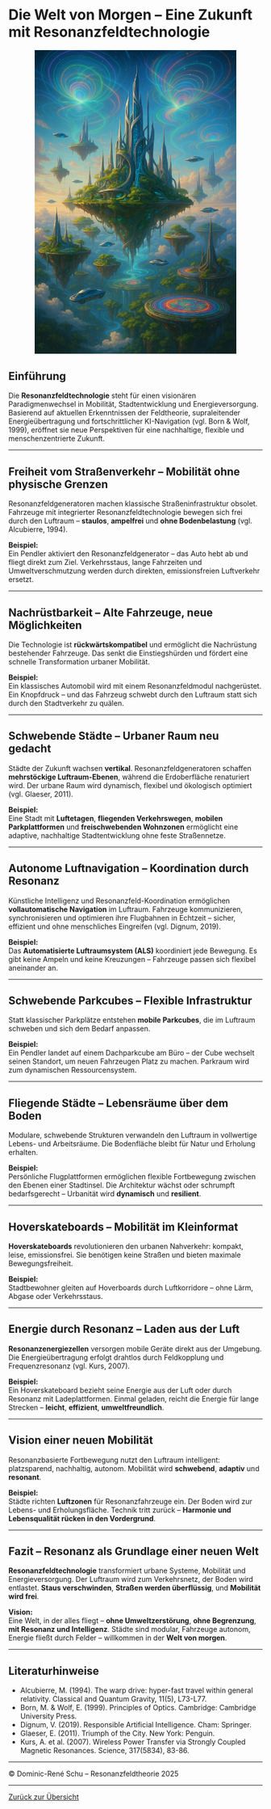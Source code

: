 # Die Welt von Morgen – Eine Zukunft mit Resonanzfeldtechnologie

<p align="center">
  <img src="../bilder/welt_von_morgen.png" alt="Die Welt von morgen" width="400"/>
</p>

## Einführung

Die **Resonanzfeldtechnologie** steht für einen visionären Paradigmenwechsel in Mobilität, Stadtentwicklung und Energieversorgung. Basierend auf aktuellen Erkenntnissen der Feldtheorie, supraleitender Energieübertragung und fortschrittlicher KI-Navigation (vgl. Born & Wolf, 1999), eröffnet sie neue Perspektiven für eine nachhaltige, flexible und menschenzentrierte Zukunft.

---

## Freiheit vom Straßenverkehr – Mobilität ohne physische Grenzen

Resonanzfeldgeneratoren machen klassische Straßeninfrastruktur obsolet. Fahrzeuge mit integrierter Resonanzfeldtechnologie bewegen sich frei durch den Luftraum – **staulos**, **ampelfrei** und **ohne Bodenbelastung** (vgl. Alcubierre, 1994).

**Beispiel:**  
Ein Pendler aktiviert den Resonanzfeldgenerator – das Auto hebt ab und fliegt direkt zum Ziel. Verkehrsstaus, lange Fahrzeiten und Umweltverschmutzung werden durch direkten, emissionsfreien Luftverkehr ersetzt.

---

## Nachrüstbarkeit – Alte Fahrzeuge, neue Möglichkeiten

Die Technologie ist **rückwärtskompatibel** und ermöglicht die Nachrüstung bestehender Fahrzeuge. Das senkt die Einstiegshürden und fördert eine schnelle Transformation urbaner Mobilität.

**Beispiel:**  
Ein klassisches Automobil wird mit einem Resonanzfeldmodul nachgerüstet. Ein Knopfdruck – und das Fahrzeug schwebt durch den Luftraum statt sich durch den Stadtverkehr zu quälen.

---

## Schwebende Städte – Urbaner Raum neu gedacht

Städte der Zukunft wachsen **vertikal**. Resonanzfeldgeneratoren schaffen **mehrstöckige Luftraum-Ebenen**, während die Erdoberfläche renaturiert wird. Der urbane Raum wird dynamisch, flexibel und ökologisch optimiert (vgl. Glaeser, 2011).

**Beispiel:**  
Eine Stadt mit **Luftetagen**, **fliegenden Verkehrswegen**, **mobilen Parkplattformen** und **freischwebenden Wohnzonen** ermöglicht eine adaptive, nachhaltige Stadtentwicklung ohne feste Straßennetze.

---

## Autonome Luftnavigation – Koordination durch Resonanz

Künstliche Intelligenz und Resonanzfeld-Koordination ermöglichen **vollautomatische Navigation** im Luftraum. Fahrzeuge kommunizieren, synchronisieren und optimieren ihre Flugbahnen in Echtzeit – sicher, effizient und ohne menschliches Eingreifen (vgl. Dignum, 2019).

**Beispiel:**  
Das **Automatisierte Luftraumsystem (ALS)** koordiniert jede Bewegung. Es gibt keine Ampeln und keine Kreuzungen – Fahrzeuge passen sich flexibel aneinander an.

---

## Schwebende Parkcubes – Flexible Infrastruktur

Statt klassischer Parkplätze entstehen **mobile Parkcubes**, die im Luftraum schweben und sich dem Bedarf anpassen.

**Beispiel:**  
Ein Pendler landet auf einem Dachparkcube am Büro – der Cube wechselt seinen Standort, um neuen Fahrzeugen Platz zu machen. Parkraum wird zum dynamischen Ressourcensystem.

---

## Fliegende Städte – Lebensräume über dem Boden

Modulare, schwebende Strukturen verwandeln den Luftraum in vollwertige Lebens- und Arbeitsräume. Die Bodenfläche bleibt für Natur und Erholung erhalten.

**Beispiel:**  
Persönliche Flugplattformen ermöglichen flexible Fortbewegung zwischen den Ebenen einer Stadtinsel. Die Architektur wächst oder schrumpft bedarfsgerecht – Urbanität wird **dynamisch** und **resilient**.

---

## Hoverskateboards – Mobilität im Kleinformat

**Hoverskateboards** revolutionieren den urbanen Nahverkehr: kompakt, leise, emissionsfrei. Sie benötigen keine Straßen und bieten maximale Bewegungsfreiheit.

**Beispiel:**  
Stadtbewohner gleiten auf Hoverboards durch Luftkorridore – ohne Lärm, Abgase oder Verkehrsstaus.

---

## Energie durch Resonanz – Laden aus der Luft

**Resonanzenergiezellen** versorgen mobile Geräte direkt aus der Umgebung. Die Energieübertragung erfolgt drahtlos durch Feldkopplung und Frequenzresonanz (vgl. Kurs, 2007).

**Beispiel:**  
Ein Hoverskateboard bezieht seine Energie aus der Luft oder durch Resonanz mit Ladeplattformen. Einmal geladen, reicht die Energie für lange Strecken – **leicht**, **effizient**, **umweltfreundlich**.

---

## Vision einer neuen Mobilität

Resonanzbasierte Fortbewegung nutzt den Luftraum intelligent: platzsparend, nachhaltig, autonom. Mobilität wird **schwebend**, **adaptiv** und **resonant**.

**Beispiel:**  
Städte richten **Luftzonen** für Resonanzfahrzeuge ein. Der Boden wird zur Lebens- und Erholungsfläche. Technik tritt zurück – **Harmonie und Lebensqualität rücken in den Vordergrund**.

---

## Fazit – Resonanz als Grundlage einer neuen Welt

**Resonanzfeldtechnologie** transformiert urbane Systeme, Mobilität und Energieversorgung. Der Luftraum wird zum Verkehrsnetz, der Boden wird entlastet. **Staus verschwinden**, **Straßen werden überflüssig**, und **Mobilität wird frei**.

**Vision:**  
Eine Welt, in der alles fliegt – **ohne Umweltzerstörung**, **ohne Begrenzung**, **mit Resonanz und Intelligenz**. Städte sind modular, Fahrzeuge autonom, Energie fließt durch Felder – willkommen in der **Welt von morgen**.

---

## Literaturhinweise

- Alcubierre, M. (1994). The warp drive: hyper-fast travel within general relativity. Classical and Quantum Gravity, 11(5), L73-L77.
- Born, M. & Wolf, E. (1999). Principles of Optics. Cambridge: Cambridge University Press.
- Dignum, V. (2019). Responsible Artificial Intelligence. Cham: Springer.
- Glaeser, E. (2011). Triumph of the City. New York: Penguin.
- Kurs, A. et al. (2007). Wireless Power Transfer via Strongly Coupled Magnetic Resonances. Science, 317(5834), 83-86.

---

© Dominic-René Schu – Resonanzfeldtheorie 2025

---

[Zurück zur Übersicht](../../README.md)